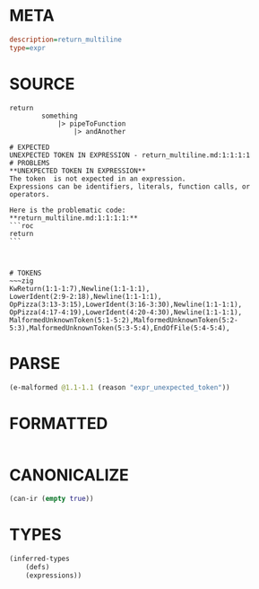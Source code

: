 # META
~~~ini
description=return_multiline
type=expr
~~~
# SOURCE
~~~roc
return
        something
            |> pipeToFunction
                |> andAnother
~~~
~~~
# EXPECTED
UNEXPECTED TOKEN IN EXPRESSION - return_multiline.md:1:1:1:1
# PROBLEMS
**UNEXPECTED TOKEN IN EXPRESSION**
The token  is not expected in an expression.
Expressions can be identifiers, literals, function calls, or operators.

Here is the problematic code:
**return_multiline.md:1:1:1:1:**
```roc
return
```



# TOKENS
~~~zig
KwReturn(1:1-1:7),Newline(1:1-1:1),
LowerIdent(2:9-2:18),Newline(1:1-1:1),
OpPizza(3:13-3:15),LowerIdent(3:16-3:30),Newline(1:1-1:1),
OpPizza(4:17-4:19),LowerIdent(4:20-4:30),Newline(1:1-1:1),
MalformedUnknownToken(5:1-5:2),MalformedUnknownToken(5:2-5:3),MalformedUnknownToken(5:3-5:4),EndOfFile(5:4-5:4),
~~~
# PARSE
~~~clojure
(e-malformed @1.1-1.1 (reason "expr_unexpected_token"))
~~~
# FORMATTED
~~~roc

~~~
# CANONICALIZE
~~~clojure
(can-ir (empty true))
~~~
# TYPES
~~~clojure
(inferred-types
	(defs)
	(expressions))
~~~
